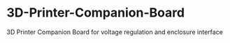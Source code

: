 # 3D-Printer-Companion-Board
3D Printer Companion Board for voltage regulation and enclosure interface
